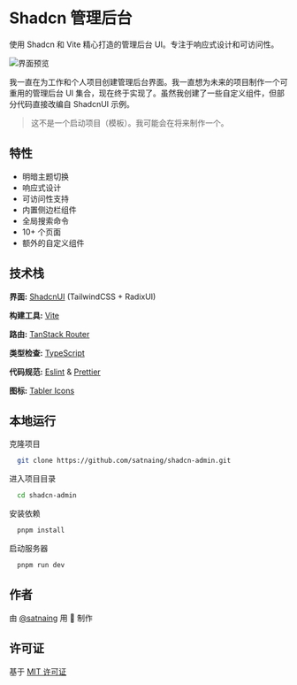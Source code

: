 # Shadcn 管理后台

使用 Shadcn 和 Vite 精心打造的管理后台 UI。专注于响应式设计和可访问性。

![界面预览](public/images/shadcn-admin.png)

我一直在为工作和个人项目创建管理后台界面。我一直想为未来的项目制作一个可重用的管理后台 UI 集合，现在终于实现了。虽然我创建了一些自定义组件，但部分代码直接改编自 ShadcnUI 示例。

> 这不是一个启动项目（模板）。我可能会在将来制作一个。

## 特性

- 明暗主题切换
- 响应式设计
- 可访问性支持
- 内置侧边栏组件
- 全局搜索命令
- 10+ 个页面
- 额外的自定义组件

## 技术栈

**界面:** [ShadcnUI](https://ui.shadcn.com) (TailwindCSS + RadixUI)

**构建工具:** [Vite](https://vitejs.dev/)

**路由:** [TanStack Router](https://tanstack.com/router/latest)

**类型检查:** [TypeScript](https://www.typescriptlang.org/)

**代码规范:** [Eslint](https://eslint.org/) & [Prettier](https://prettier.io/)

**图标:** [Tabler Icons](https://tabler.io/icons)

## 本地运行

克隆项目

```bash
  git clone https://github.com/satnaing/shadcn-admin.git
```

进入项目目录

```bash
  cd shadcn-admin
```

安装依赖

```bash
  pnpm install
```

启动服务器

```bash
  pnpm run dev
```

## 作者

由 [@satnaing](https://github.com/satnaing) 用 🤍 制作

## 许可证

基于 [MIT 许可证](https://choosealicense.com/licenses/mit/)
